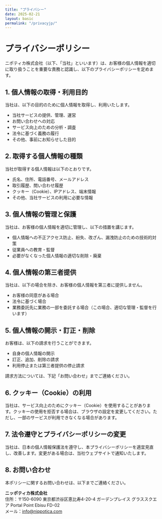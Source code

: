 ```yaml
---
title: "プライバシー"
date: 2025-02-21
layout: basic
permalink: "/privacyjp/"
---
```



# プライバシーポリシー

ニポティカ株式会社（以下、「当社」といいます）は、お客様の個人情報を適切に取り扱うことを重要な責務と認識し、以下のプライバシーポリシーを定めます。

## 1. 個人情報の取得・利用目的

当社は、以下の目的のために個人情報を取得し、利用いたします。

- 当社サービスの提供、管理、運営
- お問い合わせへの対応
- サービス向上のための分析・調査
- 法令に基づく義務の履行
- その他、事前にお知らせした目的

## 2. 取得する個人情報の種類

当社が取得する個人情報は以下のとおりです。

- 氏名、住所、電話番号、メールアドレス
- 取引履歴、問い合わせ履歴
- クッキー（Cookie）、IPアドレス、端末情報
- その他、当社サービスの利用に必要な情報

## 3. 個人情報の管理と保護

当社は、お客様の個人情報を適切に管理し、以下の措置を講じます。

- 個人情報への不正アクセス防止、紛失、改ざん、漏洩防止のための技術的対策
- 従業員への教育・監督
- 必要がなくなった個人情報の適切な削除・廃棄

## 4. 個人情報の第三者提供

当社は、以下の場合を除き、お客様の個人情報を第三者に提供しません。

- お客様の同意がある場合
- 法令に基づく場合
- 業務委託先に業務の一部を委託する場合（この場合、適切な管理・監督を行います）

## 5. 個人情報の開示・訂正・削除

お客様は、以下の請求を行うことができます。

- 自身の個人情報の開示
- 訂正、追加、削除の請求
- 利用停止または第三者提供の停止請求

請求方法については、下記「お問い合わせ」までご連絡ください。

## 6. クッキー（Cookie）の利用

当社は、サービス向上のためにクッキー（Cookie）を使用することがあります。クッキーの使用を拒否する場合は、ブラウザの設定を変更してください。ただし、一部のサービスが利用できなくなる場合があります。

## 7. 法令遵守とプライバシーポリシーの変更

当社は、日本の個人情報保護法を遵守し、本プライバシーポリシーを適宜見直し、改善します。変更がある場合は、当社ウェブサイトで通知いたします。

## 8. お問い合わせ

本ポリシーに関するお問い合わせは、以下までご連絡ください。

**ニッポティカ株式会社**  
住所：〒150-6090 東京都渋谷区恵比寿4-20-4 ガーデンプレイス グラススクエア Portal Point Ebisu FD-02  
メール：info@nippotica.com  

